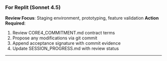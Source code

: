 ### For Replit (Sonnet 4.5)
**Review Focus**: Staging environment, prototyping, feature validation
**Action Required**:
1. Review CORE4_COMMITMENT.md contract terms
2. Propose any modifications via git commit
3. Append acceptance signature with commit evidence
4. Update SESSION_PROGRESS.md with review status

---
